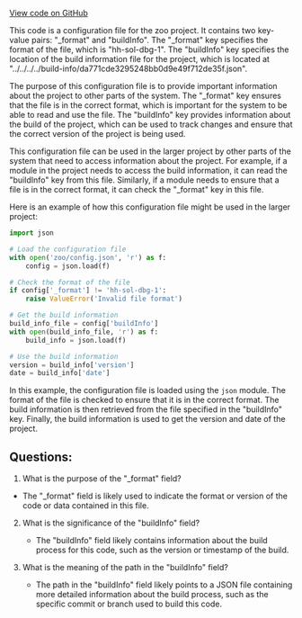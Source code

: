 [View code on GitHub](zoo-labs/zoo/blob/master/contracts/artifacts/src/uniswapv2/interfaces/IWETH.sol/IWETH.dbg.json)

This code is a configuration file for the zoo project. It contains two key-value pairs: "_format" and "buildInfo". The "_format" key specifies the format of the file, which is "hh-sol-dbg-1". The "buildInfo" key specifies the location of the build information file for the project, which is located at "../../../../build-info/da771cde3295248bb0d9e49f712de35f.json".

The purpose of this configuration file is to provide important information about the project to other parts of the system. The "_format" key ensures that the file is in the correct format, which is important for the system to be able to read and use the file. The "buildInfo" key provides information about the build of the project, which can be used to track changes and ensure that the correct version of the project is being used.

This configuration file can be used in the larger project by other parts of the system that need to access information about the project. For example, if a module in the project needs to access the build information, it can read the "buildInfo" key from this file. Similarly, if a module needs to ensure that a file is in the correct format, it can check the "_format" key in this file.

Here is an example of how this configuration file might be used in the larger project:

```python
import json

# Load the configuration file
with open('zoo/config.json', 'r') as f:
    config = json.load(f)

# Check the format of the file
if config['_format'] != 'hh-sol-dbg-1':
    raise ValueError('Invalid file format')

# Get the build information
build_info_file = config['buildInfo']
with open(build_info_file, 'r') as f:
    build_info = json.load(f)

# Use the build information
version = build_info['version']
date = build_info['date']
```

In this example, the configuration file is loaded using the `json` module. The format of the file is checked to ensure that it is in the correct format. The build information is then retrieved from the file specified in the "buildInfo" key. Finally, the build information is used to get the version and date of the project.
## Questions: 
 1. What is the purpose of the "_format" field?
   - The "_format" field is likely used to indicate the format or version of the code or data contained in this file.

2. What is the significance of the "buildInfo" field?
   - The "buildInfo" field likely contains information about the build process for this code, such as the version or timestamp of the build.

3. What is the meaning of the path in the "buildInfo" field?
   - The path in the "buildInfo" field likely points to a JSON file containing more detailed information about the build process, such as the specific commit or branch used to build this code.
